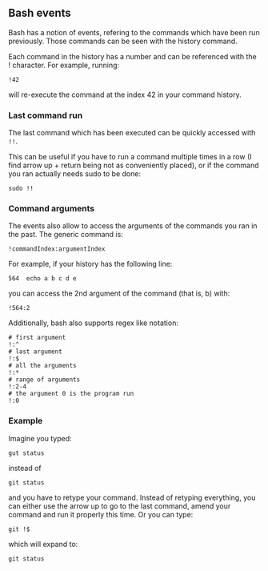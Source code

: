## Bash events

Bash has a notion of events, refering to the commands which have been run
previously. Those commands can be seen with the history command.

Each command in the history has a number and can be referenced with the !
character. For example, running:

	!42

will re-execute the command at the index 42 in your command history.

### Last command run

The last command which has been executed can be quickly accessed with ```!!```.

This can be useful if you have to run a command multiple times in a row (I find
arrow up + return being not as conveniently placed), or if the command you ran
actually needs sudo to be done:

	sudo !!

### Command arguments

The events also allow to access the arguments of the commands you ran in the
past. The generic command is:

	!commandIndex:argumentIndex

For example, if your history has the following line:

	564  echo a b c d e

you can access the 2nd argument of the command (that is, b) with:

	!564:2

Additionally, bash also supports regex like notation:

	# first argument
	!:^
	# last argument
	!:$
	# all the arguments
	!:*
	# range of arguments
	!:2-4
	# the argument 0 is the program run
	!:0


### Example

Imagine you typed:

	gut status

instead of

	git status

and you have to retype your command. Instead of retyping everything, you can
either use the arrow up to go to the last command, amend your command and run it
properly this time. Or you can type:

	git !$

which will expand to:

	git status
